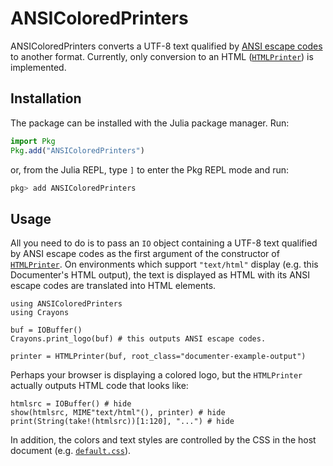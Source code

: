 # ANSIColoredPrinters

ANSIColoredPrinters converts a UTF-8 text qualified by
[ANSI escape codes](https://en.wikipedia.org/wiki/ANSI_escape_code) to another
format. Currently, only conversion to an HTML ([`HTMLPrinter`](@ref)) is
implemented.

## Installation
The package can be installed with the Julia package manager. Run:
```julia
import Pkg
Pkg.add("ANSIColoredPrinters")
```
or, from the Julia REPL, type `]` to enter the Pkg REPL mode and run:
```julia
pkg> add ANSIColoredPrinters
```

## Usage

All you need to do is to pass an `IO` object containing a UTF-8 text qualified
by ANSI escape codes as the first argument of the constructor of
[`HTMLPrinter`](@ref). On environments which support `"text/html"` display (e.g.
this Documenter's HTML output), the text is displayed as HTML with its ANSI
escape codes are translated into HTML elements.

```@example ex
using ANSIColoredPrinters
using Crayons

buf = IOBuffer()
Crayons.print_logo(buf) # this outputs ANSI escape codes.

printer = HTMLPrinter(buf, root_class="documenter-example-output")
```

Perhaps your browser is displaying a colored logo, but the `HTMLPrinter`
actually outputs HTML code that looks like:

```@example ex
htmlsrc = IOBuffer() # hide
show(htmlsrc, MIME"text/html"(), printer) # hide
print(String(take!(htmlsrc))[1:120], "...") # hide
```

In addition, the colors and text styles are controlled by the CSS in the host
document (e.g. [`default.css`](./assets/default.css)).
